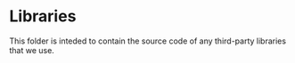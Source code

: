 # Libraries

This folder is inteded to contain the source code of any third-party libraries that we use.
